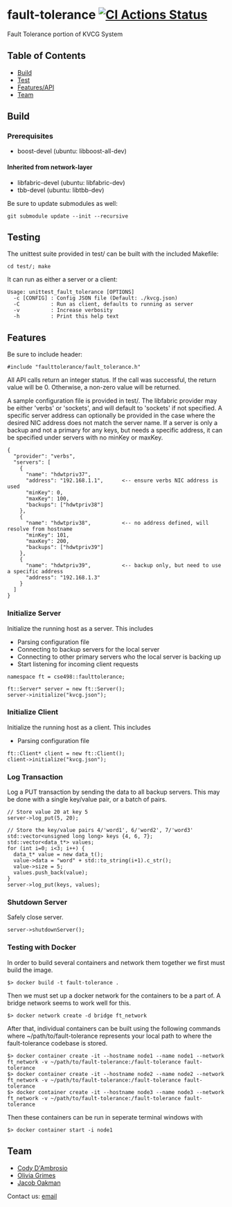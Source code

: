 # fault-tolerance [![CI Actions Status](https://github.com/CSE-498-011-SP21/fault-tolerance/workflows/C//C++%20CI/badge.svg)](https://github.com/CSE-498-011-SP21/fault-tolerance/actions)

Fault Tolerance portion of KVCG System

## Table of Contents

- [Build](#build)
- [Test](#testing)
- [Features/API](#features)
- [Team](#team)

## Build <a name="build"></a>
### Prerequisites
- boost-devel  (ubuntu: libboost-all-dev)
#### Inherited from network-layer
- libfabric-devel (ubuntu: libfabric-dev)
- tbb-devel (ubuntu: libtbb-dev)

Be sure to update submodules as well:
```
git submodule update --init --recursive
```

## Testing <a name="testing"></a>
The unittest suite provided in test/ can be built with the included Makefile:
```
cd test/; make
```
It can run as either a server or a client:
```
Usage: unittest_fault_tolerance [OPTIONS]
  -c [CONFIG] : Config JSON file (Default: ./kvcg.json)
  -C          : Run as client, defaults to running as server
  -v          : Increase verbosity
  -h          : Print this help text

```

## Features <a name="features"></a>
Be sure to include header:
```
#include "faulttolerance/fault_tolerance.h"
```

All API calls return an integer status. If the call was successful, the return value will be 0. Otherwise, a non-zero value will be returned.

A sample configuration file is provided in test/. The libfabric provider may be either 'verbs' or 'sockets', and will default to 'sockets' if not specified. A specific server address can optionally be provided in the case where the desired NIC address does not match the server name. If a server is only a backup and not a primary for any keys, but needs a specific address, it can be specified under servers with no minKey or maxKey.
```
{
  "provider": "verbs",
  "servers": [
    {
      "name": "hdwtpriv37",
      "address": "192.168.1.1",      <-- ensure verbs NIC address is used
      "minKey": 0,
      "maxKey": 100,
      "backups": ["hdwtpriv38"]
    },
    {
      "name": "hdwtpriv38",          <-- no address defined, will resolve from hostname
      "minKey": 101,
      "maxKey": 200,
      "backups": ["hdwtpriv39"]
    },
    {
      "name": "hdwtpriv39",          <-- backup only, but need to use a specific address
      "address": "192.168.1.3"
    }
  ]
}
```

### Initialize Server
Initialize the running host as a server. This includes
- Parsing configuration file
- Connecting to backup servers for the local server
- Connecting to other primary servers who the local server is backing up
- Start listening for incoming client requests
```
namespace ft = cse498::faulttolerance;

ft::Server* server = new ft::Server();
server->initialize("kvcg.json");
```

### Initialize Client
Initialize the running host as a client. This includes
- Parsing configuration file
```
ft::Client* client = new ft::Client();
client->initialize("kvcg.json");
```

### Log Transaction
Log a PUT transaction by sending the data to all backup servers. This may be done with a single key/value pair, or a batch of pairs.
```
// Store value 20 at key 5
server->log_put(5, 20);

// Store the key/value pairs 4/'word1', 6/'word2', 7/'word3'
std::vector<unsigned long long> keys {4, 6, 7};
std::vector<data_t*> values;
for (int i=0; i<3; i++) {
  data_t* value = new data_t();
  value->data = "word" + std::to_string(i+1).c_str();
  value->size = 5;
  values.push_back(value);
}
server->log_put(keys, values);
```

### Shutdown Server
Safely close server.
```
server->shutdownServer();
```

### Testing with Docker
In order to build several containers and network them together we first must build the image.
```
$> docker build -t fault-tolerance .
```
Then we must set up a docker network for the containers to be a part of. A bridge network seems to work well for this.
```
$> docker network create -d bridge ft_network
```
After that, individual containers can be built using the following commands where ~/path/to/fault-tolerance represents your local path to where the fault-tolerance codebase is stored.
```
$> docker container create -it --hostname node1 --name node1 --network ft_network -v ~/path/to/fault-tolerance:/fault-tolerance fault-tolerance
$> docker container create -it --hostname node2 --name node2 --network ft_network -v ~/path/to/fault-tolerance:/fault-tolerance fault-tolerance
$> docker container create -it --hostname node3 --name node3 --network ft_network -v ~/path/to/fault-tolerance:/fault-tolerance fault-tolerance
```
Then these containers can be run in seperate terminal windows with
```
$> docker container start -i node1
```

## Team <a name="team"></a>
- [Cody D'Ambrosio](https://github.com/cjd218)
- [Olivia Grimes](https://github.com/oag221)
- [Jacob Oakman](https://github.com/jco222)

Contact us: [email](mailto:cjd218@lehigh.edu,oag221@lehigh.edu,jco222@lehigh.edu?subject=[GitHub]%20KVCG_Fault_Tolerance)

